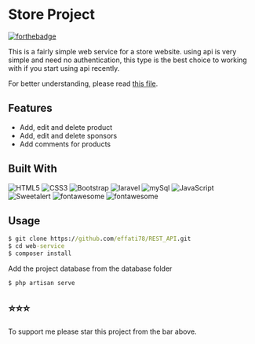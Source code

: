 # Store Project
[![forthebadge](http://forthebadge.com/images/badges/built-with-love.svg)](http://forthebadge.com)

This is a fairly simple web service for a store website. using api is very simple and need no authentication, this type is the best choice to working with if you start using api recently.

For better understanding, please read [this file](https://github.com/effati78/REST_API/blob/master/README.pdf).

## Features

- Add, edit and delete product
- Add, edit and delete sponsors
- Add comments for products

## Built With

![HTML5](https://img.shields.io/badge/html5-%23E34F26.svg?style=for-the-badge&logo=html5&logoColor=white) 
![CSS3](https://img.shields.io/badge/css3-%231572B6.svg?style=for-the-badge&logo=css3&logoColor=white)
![Bootstrap](https://img.shields.io/badge/bootstrap-%23563D7C.svg?style=for-the-badge&logo=bootstrap&logoColor=white)
![laravel](https://img.shields.io/badge/laravel-%23777BB4.svg?style=for-the-badge&logo=laravel&logoColor=white)
![mySql](https://img.shields.io/badge/mysql-%2300f.svg?style=for-the-badge&logo=mysql&logoColor=white)
![JavaScript](https://img.shields.io/badge/javascript-%23323330.svg?style=for-the-badge&logo=javascript&logoColor=%23F7DF1E)
![Sweetalert](https://img.shields.io/badge/Sweetalert.js-%23323330.svg?style=for-the-badge&logo=javascript&logoColor=%23F7DF1E)
![fontawesome](https://img.shields.io/badge/fontawesome-%23323330.svg?style=for-the-badge&logo=fontawesome)
![fontawesome](https://img.shields.io/badge/jquery-%230769AD.svg?style=for-the-badge&logo=jquery&logoColor=white)

## Usage

```cmd
$ git clone https://github.com/effati78/REST_API.git
$ cd web-service
$ composer install
```
Add the project database from the database folder
```bash
$ php artisan serve
```

## ⭐️⭐️⭐️

To support me please star this project from the bar above.

